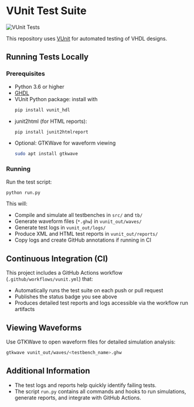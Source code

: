 # VUnit Test Suite

![VUnit Tests](https://github.com/YvesGoo/HDL/actions/workflows/vunit.yml/badge.svg)

This repository uses [VUnit](https://vunit.github.io) for automated testing of VHDL designs.

## Running Tests Locally

### Prerequisites

- Python 3.6 or higher
- [GHDL](https://ghdl.github.io/)
- VUnit Python package: install with
  ```bash
  pip install vunit_hdl
  ```
- junit2html (for HTML reports):
  ```bash
  pip install junit2htmlreport
  ```
- Optional: GTKWave for waveform viewing
  ```bash
  sudo apt install gtkwave
  ```

### Running

Run the test script:

```bash
python run.py
```

This will:

- Compile and simulate all testbenches in `src/` and `tb/`
- Generate waveform files (`*.ghw`) in `vunit_out/waves/`
- Generate test logs in `vunit_out/logs/`
- Produce XML and HTML test reports in `vunit_out/reports/`
- Copy logs and create GitHub annotations if running in CI


## Continuous Integration (CI)

This project includes a GitHub Actions workflow (`.github/workflows/vunit.yml`) that:

- Automatically runs the test suite on each push or pull request
- Publishes the status badge you see above
- Produces detailed test reports and logs accessible via the workflow run artifacts

## Viewing Waveforms

Use GTKWave to open waveform files for detailed simulation analysis:

```bash
gtkwave vunit_out/waves/<testbench_name>.ghw
```

## Additional Information

- The test logs and reports help quickly identify failing tests.
- The script `run.py` contains all commands and hooks to run simulations, generate reports, and integrate with GitHub Actions.